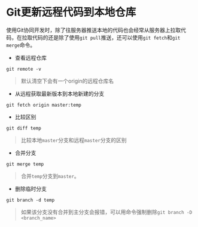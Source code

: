 # Git更新远程代码到本地仓库

使用Git协同开发时，除了往服务器推送本地的代码也会经常从服务器上拉取代码，在拉取代码的还是除了使用`git pull`推送，还可以使用`git fetch`和`git merge`命令。

* 查看远程仓库

```
git remote -v
```
> 默认清空下会有一个origin的远程仓库名

* 从远程获取最新版本到本地新建的分支

```
git fetch origin master:temp
```

* 比较区别

```
git diff temp
```
> 比较本地`master`分支和远程`master`分支的区别

* 合并分支

```
git merge temp
```
> 合并`temp`分支到`master`。

* 删除临时分支

```
git branch -d temp
```

> 如果该分支没有合并到主分支会报错，可以用命令强制删除`git branch -D <branch_name>`